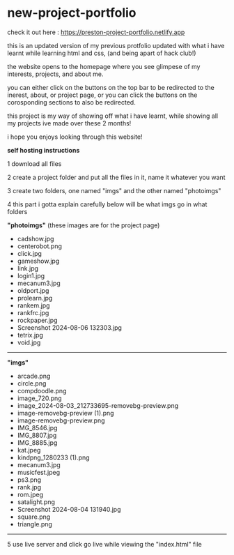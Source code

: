 # new-project-portfolio

check it out here : https://preston-project-portfolio.netlify.app

this is an updated version of my previous protfolio updated with what i have learnt while learning html and css, (and being apart of hack club!)

the website opens to the homepage where you see glimpese of my interests, projects, and about me. 

you can either click on the buttons on the top bar to be redirected to the inerest, about, or project page, or you can click the buttons on the corosponding sections to also be redirected.

this project is my way of showing off what i have learnt, while showing all my projects ive made over these 2 months!

i hope you enjoys looking through this website!

**self hosting instructions**

1 download all files

2 create a project folder and put all the files in it, name it whatever you want

3 create two folders, one named "imgs" and the other named "photoimgs" 

4 this part i gotta explain carefully below will be what imgs go in what folders 

**"photoimgs"** (these images are for the project page)

* cadshow.jpg
* centerobot.png
* click.jpg
* gameshow.jpg
* link.jpg
* login1.jpg
* mecanum3.jpg
* oldport.jpg
* prolearn.jpg
* rankem.jpg
* rankfrc.jpg
* rockpaper.jpg
* Screenshot 2024-08-06 132303.jpg
* tetrix.jpg
* void.jpg
--------------------------------------

**"imgs"**

* arcade.png
* circle.png
* compdoodle.png
* image_720.png
* image_2024-08-03_212733695-removebg-preview.png
* image-removebg-preview (1).png
* image-removebg-preview.png
* IMG_8546.jpg
* IMG_8807.jpg
* IMG_8885.jpg
* kat.jpeg
* kindpng_1280233 (1).png
* mecanum3.jpg
* musicfest.jpeg
* ps3.png
* rank.jpg
* rom.jpeg
* satalight.png
* Screenshot 2024-08-04 131940.jpg
* square.png
* triangle.png

-------------------------------------

5 use live server and click go live while viewing the "index.html" file























